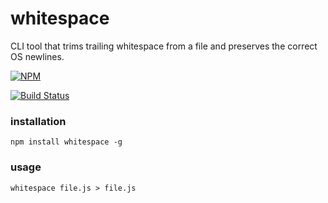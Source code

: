 # whitespace

CLI tool that trims trailing whitespace from a file and preserves the correct OS newlines.

[![NPM](https://nodei.co/npm/whitespace.png)](https://nodei.co/npm/whitespace/)

[![Build Status](https://travis-ci.org/maxogden/whitespace.svg?branch=master)](https://travis-ci.org/maxogden/whitespace)

### installation

```
npm install whitespace -g
```

### usage

```
whitespace file.js > file.js
```

